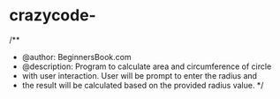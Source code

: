# crazycode-
/**
 * @author: BeginnersBook.com
 * @description: Program to calculate area and circumference of circle
 * with user interaction. User will be prompt to enter the radius and 
 * the result will be calculated based on the provided radius value.
 */
